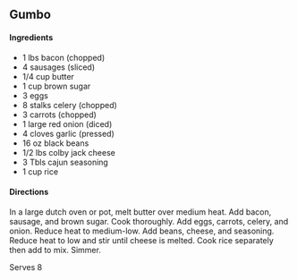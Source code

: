 ## Gumbo

#### Ingredients

* 1 lbs bacon (chopped)
* 4 sausages (sliced)
* 1/4 cup butter
* 1 cup brown sugar
* 3 eggs
* 8 stalks celery (chopped)
* 3 carrots (chopped)
* 1 large red onion (diced)
* 4 cloves garlic (pressed)
* 16 oz black beans
* 1/2 lbs colby jack cheese
* 3 Tbls cajun seasoning
* 1 cup rice

#### Directions

In a large dutch oven or pot, melt butter over medium heat.
Add bacon, sausage, and brown sugar. Cook thoroughly.
Add eggs, carrots, celery, and onion. Reduce heat to medium-low.
Add beans, cheese, and seasoning. Reduce heat to low and stir until cheese is melted.
Cook rice separately then add to mix.
Simmer.

Serves 8
